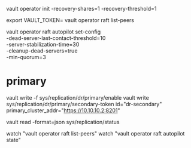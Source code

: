 vault operator init -recovery-shares=1 -recovery-threshold=1

export VAULT_TOKEN=
vault operator raft list-peers

vault operator raft autopilot set-config \
    -dead-server-last-contact-threshold=10 \
    -server-stabilization-time=30 \
    -cleanup-dead-servers=true \
    -min-quorum=3

# primary
vault write -f sys/replication/dr/primary/enable
vault write sys/replication/dr/primary/secondary-token id="dr-secondary" primary_cluster_addr="https://10.10.10.2:8201"

vault read -format=json sys/replication/status

watch "vault operator raft list-peers"
watch "vault operator raft autopilot state"
